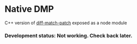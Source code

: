 # Native DMP

C++ version of [diff-match-patch](https://code.google.com/p/google-diff-match-patch/) exposed as a node module

### Development status: Not working. Check back later.
